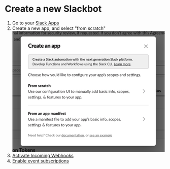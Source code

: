 # Create a new Slackbot
1. Go to your [Slack Apps](https://api.slack.com/apps)
1. Create a new app, and select "from scratch" ![](/img/create_slack_img.png)
1. [Activate Incoming Webhooks](https://api.slack.com/apps/A076KND893L/incoming-webhooks)
1. [Enable event subscriptions](https://api.slack.com/apps/A076KND893L/event-subscriptions?)